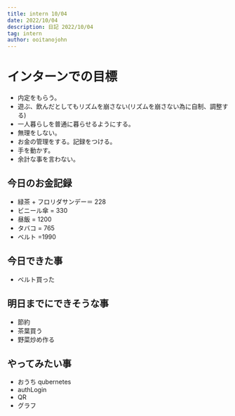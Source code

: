 ```yaml
---
title: intern 10/04
date: 2022/10/04
description: 日記 2022/10/04
tag: intern
author: ooitanojohn
---
```


# インターンでの目標

- 内定をもらう。
- 遊ぶ、飲んだとしてもリズムを崩さない(リズムを崩さない為に自制、調整する)
- 一人暮らしを普通に暮らせるようにする。
- 無理をしない。
- お金の管理をする。記録をつける。
- 手を動かす。
- 余計な事を言わない。

## 今日のお金記録

- 緑茶 + フロリダサンデー＝ 228
- ビニール傘 = 330
- 昼飯 = 1200
- タバコ = 765
- ベルト =1990

## 今日できた事

- ベルト買った

## 明日までにできそうな事

- 節約
- 茶葉買う
- 野菜炒め作る

## やってみたい事

- おうち qubernetes
- authLogin
- QR
- グラフ
